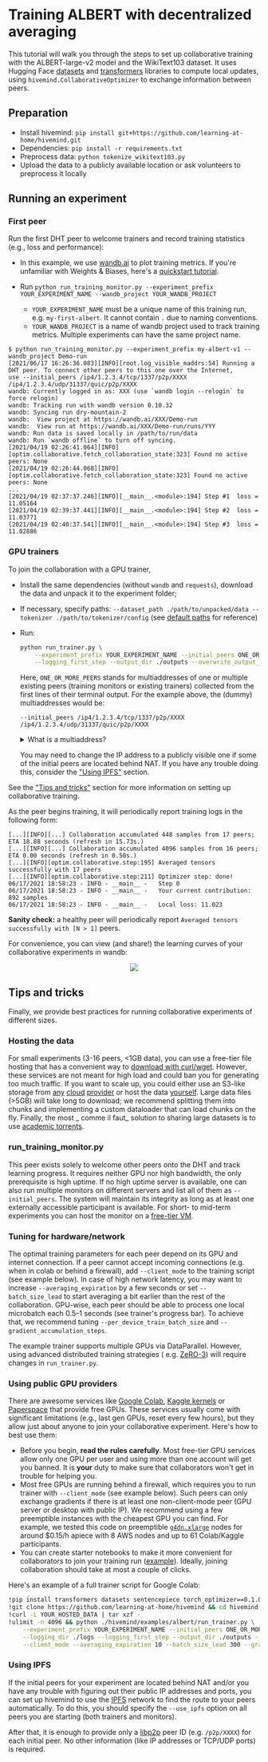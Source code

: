 # Training ALBERT with decentralized averaging

This tutorial will walk you through the steps to set up collaborative training with the ALBERT-large-v2 model and the
WikiText103 dataset. It uses Hugging Face [datasets](https://github.com/huggingface/datasets)
and [transformers](https://github.com/huggingface/transformers/) libraries to compute local updates,
using `hivemind.CollaborativeOptimizer` to exchange information between peers.

## Preparation

* Install hivemind: `pip install git+https://github.com/learning-at-home/hivemind.git`
* Dependencies: `pip install -r requirements.txt`
* Preprocess data: `python tokenize_wikitext103.py`
* Upload the data to a publicly available location or ask volunteers to preprocess it locally

## Running an experiment

### First peer

Run the first DHT peer to welcome trainers and record training statistics (e.g., loss and performance):

- In this example, we use [wandb.ai](https://wandb.ai/site) to plot training metrics. If you're unfamiliar with Weights
  & Biases, here's a [quickstart tutorial](https://docs.wandb.ai/quickstart).
- Run `python run_training_monitor.py --experiment_prefix YOUR_EXPERIMENT_NAME --wandb_project YOUR_WANDB_PROJECT`

  - `YOUR_EXPERIMENT_NAME` must be a unique name of this training run, e.g. `my-first-albert`. It cannot contain `.`
    due to naming conventions.
  - `YOUR_WANDB_PROJECT` is a name of wandb project used to track training metrics. Multiple experiments can have the
    same project name.

```
$ python run_training_monitor.py --experiment_prefix my-albert-v1 --wandb_project Demo-run
[2021/06/17 16:26:36.083][INFO][root.log_visible_maddrs:54] Running a DHT peer. To connect other peers to this one over the Internet,
use --initial_peers /ip4/1.2.3.4/tcp/1337/p2p/XXXX /ip4/1.2.3.4/udp/31337/quic/p2p/XXXX
wandb: Currently logged in as: XXX (use `wandb login --relogin` to force relogin)
wandb: Tracking run with wandb version 0.10.32
wandb: Syncing run dry-mountain-2
wandb:  View project at https://wandb.ai/XXX/Demo-run
wandb:  View run at https://wandb.ai/XXX/Demo-run/runs/YYY
wandb: Run data is saved locally in /path/to/run/data
wandb: Run `wandb offline` to turn off syncing.
[2021/04/19 02:26:41.064][INFO][optim.collaborative.fetch_collaboration_state:323] Found no active peers: None
[2021/04/19 02:26:44.068][INFO][optim.collaborative.fetch_collaboration_state:323] Found no active peers: None
...
[2021/04/19 02:37:37.246][INFO][__main__.<module>:194] Step #1  loss = 11.05164
[2021/04/19 02:39:37.441][INFO][__main__.<module>:194] Step #2  loss = 11.03771
[2021/04/19 02:40:37.541][INFO][__main__.<module>:194] Step #3  loss = 11.02886
```

### GPU trainers

To join the collaboration with a GPU trainer,

- Install the same dependencies (without `wandb` and `requests`), download the data and unpack it to the experiment
  folder;
- If necessary, specify paths: `--dataset_path ./path/to/unpacked/data --tokenizer ./path/to/tokenizer/config`
  (see [default paths](./arguments.py#L117-L134) for reference)
- Run:
  ```bash
  python run_trainer.py \
      --experiment_prefix YOUR_EXPERIMENT_NAME --initial_peers ONE_OR_MORE_PEERS \
      --logging_first_step --output_dir ./outputs --overwrite_output_dir --logging_dir ./logs
  ```

  Here, `ONE_OR_MORE_PEERS` stands for multiaddresses of one or multiple existing peers (training monitors or existing
  trainers)
  collected from the first lines of their terminal output. For the example above, the (dummy) multiaddresses would be:
  ```
  --initial_peers /ip4/1.2.3.4/tcp/1337/p2p/XXXX /ip4/1.2.3.4/udp/31337/quic/p2p/XXXX
  ```

  <details>
    <summary>What is a multiaddress?</summary>

  A [multiaddress](https://docs.libp2p.io/concepts/addressing/) is a format for encoding multiple layers of addressing
  information that supports a number of different protocols.

  In hivemind, we typically operate with multiaddresses that contain a [libp2p](https://libp2p.io/) peer ID (
  e.g. `/p2p/XXXX`) together with the information about how to reach it
  (e.g., the IPv4 address and TCP port `/ip4/8.8.8.8/tcp/31337` or the information about a relay used
  for [NAT traversal](https://docs.libp2p.io/concepts/nat/)).
  </details>

  You may need to change the IP address to a publicly visible one if some of the initial peers are located behind NAT.
  If you have any trouble doing this, consider the ["Using IPFS"](#using-ipfs) section.

See the ["Tips and tricks"](#tips-and-tricks) section for more information on setting up collaborative training.

As the peer begins training, it will periodically report training logs in the following form:

```
[...][INFO][...] Collaboration accumulated 448 samples from 17 peers; ETA 18.88 seconds (refresh in 15.73s.)
[...][INFO][...] Collaboration accumulated 4096 samples from 16 peers; ETA 0.00 seconds (refresh in 0.50s.)
[...][INFO][optim.collaborative.step:195] Averaged tensors successfully with 17 peers
[...][INFO][optim.collaborative.step:211] Optimizer step: done!
06/17/2021 18:58:23 - INFO - __main__ -   Step 0
06/17/2021 18:58:23 - INFO - __main__ -   Your current contribution: 892 samples
06/17/2021 18:58:23 - INFO - __main__ -   Local loss: 11.023

```

__Sanity check:__ a healthy peer will periodically report `Averaged tensors successfully with [N > 1]` peers.

For convenience, you can view (and share!) the learning curves of your collaborative experiments in wandb:

<p align="center">
  <img src="https://user-images.githubusercontent.com/3491902/115177859-bed5e100-a0d8-11eb-82bc-55d1b12d335d.png">
</p>

## Tips and tricks

Finally, we provide best practices for running collaborative experiments of different sizes.

### Hosting the data

For small experiments (3-16 peers, <1GB data), you can use a free-tier file hosting that has a convenient way
to [download with curl/wget](https://superuser.com/questions/470664/how-to-download-dropbox-files-using-wget-command).
However, these services are not meant for high load and could ban you for generating too much traffic. If you want to
scale up, you could either use an S3-like storage from [any](https://aws.amazon.com/s3/)
[cloud](https://cloud.google.com/storage) [provider](https://cloud.yandex.com/en-ru/services/storage) or host the data
[yourself]((https://gist.github.com/willurd/5720255)). Large data files (>5GB) will take long to download; we recommend
splitting them into chunks and implementing a custom dataloader that can load chunks on the fly. Finally, the most _
comme il faut_ solution to sharing large datasets is to use [academic torrents](https://academictorrents.com/).

### run_training_monitor.py

This peer exists solely to welcome other peers onto the DHT and track learning progress. It requires neither GPU nor
high bandwidth, the only prerequisite is high uptime. If no high uptime server is available, one can also run multiple
monitors on different servers and list all of them as `--initial_peers`. The system will maintain its integrity as long
as at least one externally accessible participant is available. For short- to mid-term experiments you can host the
monitor on a [free-tier VM](https://www.quora.com/Are-there-any-free-online-virtual-machines).

### Tuning for hardware/network

The optimal training parameters for each peer depend on its GPU and internet connection. If a peer cannot accept
incoming connections (e.g. when in colab or behind a firewall), add `--client_mode` to the training script (see example
below). In case of high network latency, you may want to increase `--averaging_expiration` by a few seconds or
set `--batch_size_lead` to start averaging a bit earlier than the rest of the collaboration. GPU-wise, each peer should
be able to process one local microbatch each 0.5–1 seconds (see trainer's progress bar). To achieve that, we
recommend tuning `--per_device_train_batch_size` and `--gradient_accumulation_steps`.

The example trainer supports
multiple GPUs via DataParallel. However, using advanced distributed training strategies (
e.g. [ZeRO-3](https://www.deepspeed.ai/news/2021/03/07/zero3-offload.html)) will require changes in `run_trainer.py`.

### Using public GPU providers

There are awesome services like [Google Colab](https://colab.research.google.com/),
[Kaggle kernels](https://www.kaggle.com/dansbecker/running-kaggle-kernels-with-a-gpu)
or [Paperspace](https://gradient.paperspace.com/free-gpu) that provide free GPUs. These services usually come with
significant limitations (e.g., last gen GPUs, reset every few hours), but they allow just about anyone to join your
collaborative experiment. Here's how to best use them:

- Before you begin, __read the rules carefully__. Most free-tier GPU services allow only one GPU per user and using
  more than one account will get you banned. It is **your** duty to make sure that collaborators won't get in trouble
  for helping you.
- Most free GPUs are running behind a firewall, which requires you to run trainer with `--client_mode` (see example
  below). Such peers can only exchange gradients if there is at least one non-client-mode peer (GPU server or desktop
  with public IP). We recommend using a few preemptible instances with the cheapest GPU you can find. For example, we
  tested this code on preemptible
  [`g4dn.xlarge`](https://aws.amazon.com/blogs/aws/now-available-ec2-instances-g4-with-nvidia-t4-tensor-core-gpus/)
  nodes for around $0.15/h apiece with 8 AWS nodes and up to 61 Colab/Kaggle participants.
- You can create starter notebooks to make it more convenient for collaborators to join your training
  run ([example](https://colab.research.google.com/gist/yhn112/e858cb841c73879d8ef98a84e03b43e7/collaborative-training-v0-10.ipynb)).
  Ideally, joining collaboration should take at most a couple of clicks.

Here's an example of a full trainer script for Google Colab:

```bash
!pip install transformers datasets sentencepiece torch_optimizer==0.1.0
!git clone https://github.com/learning-at-home/hivemind && cd hivemind && pip install -e .
!curl -L YOUR_HOSTED_DATA | tar xzf -
!ulimit -n 4096 && python ./hivemind/examples/albert/run_trainer.py \
    --experiment_prefix YOUR_EXPERIMENT_NAME --initial_peers ONE_OR_MORE_PEERS \
    --logging_dir ./logs --logging_first_step --output_dir ./outputs --overwrite_output_dir \
    --client_mode --averaging_expiration 10 --batch_size_lead 300 --gradient_accumulation_steps 1
```

### Using IPFS

If the initial peers for your experiment are located behind NAT and/or you have any trouble with figuring out their
public IP addresses and ports, you can set up hivemind to use the [IPFS](https://ipfs.io) network to find the route to
your peers automatically. To do this, you should specify the `--use_ipfs` option on all peers you are starting
(both trainers and monitors).

After that, it is enough to provide only a [libp2p](https://libp2p.io/) peer ID (e.g. `/p2p/XXXX`) for each initial
peer. No other information (like IP addresses or TCP/UDP ports) is required.
